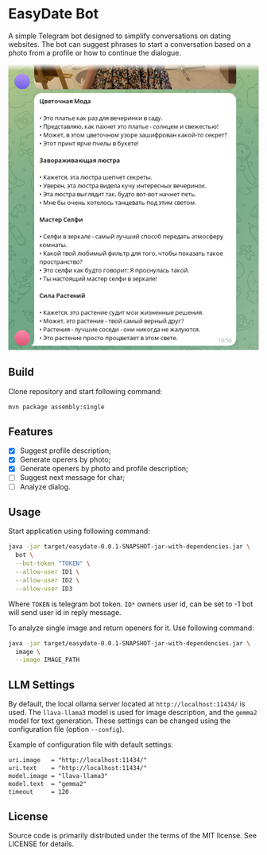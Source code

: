 # EasyDate Bot

A simple Telegram bot designed to simplify conversations on dating websites.
The bot can suggest phrases to start a conversation based on a photo from a
profile or how to continue the dialogue.

![Bot usage example](images/easydate.png)

## Build

Clone repository and start following command:

```sh
mvn package assembly:single
```

## Features

- [x] Suggest profile description;
- [x] Generate operers by photo;
- [x] Generate openers by photo and profile description;
- [ ] Suggest next message for char;
- [ ] Analyze dialog.

## Usage

Start application using following command:

```sh
java -jar target/easydate-0.0.1-SNAPSHOT-jar-with-dependencies.jar \
  bot \
  --bot-token "TOKEN" \
  --allow-user ID1 \
  --allow-user ID2 \
  --allow-user ID3
```

Where `TOKEN` is telegram bot token. `ID*` owners user id, can be set to -1 bot
will send user id in reply message.

To analyze single image and return openers for it. Use following command:

```sh
java -jar target/easydate-0.0.1-SNAPSHOT-jar-with-dependencies.jar \
  image \
  --image IMAGE_PATH
```

## LLM Settings

By default, the local ollama server located at `http://localhost:11434/`
is used. The `llava-llama3` model is used for image description, and the
`gemma2` model for text generation. These settings can be changed using
the configuration file (option `--config`).

Example of configuration file with default settings:

```
uri.image   = "http://localhost:11434/"
uri.text    = "http://localhost:11434/"
model.image = "llava-llama3"
model.text  = "gemma2"
timeout     = 120
```

## License

Source code is primarily distributed under the terms of the MIT license. See LICENSE for details.

